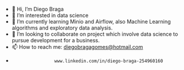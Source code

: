 - 👋 Hi, I’m Diego Braga
- 👀 I’m interested in data science
- 🌱 I’m currently learning Minio and Airflow, also Machine Learning algorithms and exploratory data analysis.
- 💞️ I’m looking to collaborate on project which involve data science to pursue development for a business.
- 📫 How to reach me: diegobragagomes@hotmail.com
-                     www.linkedin.com/in/diego-braga-254960160

<!---
diegobragagomes/diegobragagomes is a ✨ special ✨ repository because its `README.md` (this file) appears on your GitHub profile.
You can click the Preview link to take a look at your changes.
--->
